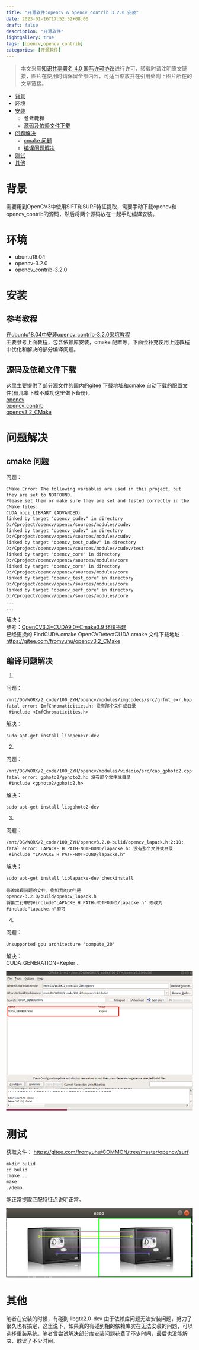 ```yaml
---
title: "开源软件:opencv & opencv_contrib 3.2.0 安装"
date: 2023-01-16T17:52:52+08:00
draft: false
description: "开源软件"
lightgallery: true
tags: [opencv,opencv_contrib]
categories: [开源软件]
---
```


> 本文采用[知识共享署名 4.0 国际许可协议](http://creativecommons.org/licenses/by/4.0/)进行许可，转载时请注明原文链接，图片在使用时请保留全部内容，可适当缩放并在引用处附上图片所在的文章链接。

- [背景](#背景)
- [环境](#环境)
- [安装](#安装)
    - [参考教程](#参考教程)
    - [源码及依赖文件下载](#源码及依赖文件下载)
- [问题解决](#问题解决)
    - [cmake 问题](#cmake-问题)
    - [编译问题解决](#编译问题解决)
- [测试](#测试)
- [其他](#其他)



# 背景
需要用到OpenCV3中使用SIFT和SURF特征提取，需要手动下载opencv和opencv_contrib的源码，然后将两个源码放在一起手动编译安装。

# 环境
* ubuntu18.04
* opencv-3.2.0
* opencv_contrib-3.2.0

# 安装
## 参考教程
[在ubuntu18.04中安装opencv_contrib-3.2.0采坑教程](https://www.cnblogs.com/hiram-zhang/p/12013858.html)  
主要参考上面教程，包含依赖库安装，cmake 配置等，下面会补充使用上述教程中优化和解决的部分编译问题。
## 源码及依赖文件下载
这里主要提供了部分源文件的国内的gitee 下载地址和cmake 自动下载的配置文件(有几率下载不成功这里做下备份)。  
[opencv](https://gitee.com/mirrors/opencv?_from=gitee_search)  
[opencv_contrib](https://gitee.com/mirrors/opencv_contrib?_from=gitee_search)  
[opencv3.2_CMake](https://gitee.com/fromyuhu/opencv3.2_CMake)  

# 问题解决
## cmake 问题
问题：  
```
CMake Error: The following variables are used in this project, but they are set to NOTFOUND.
Please set them or make sure they are set and tested correctly in the CMake files:
CUDA_nppi_LIBRARY (ADVANCED)
linked by target "opencv_cudev" in directory D:/Cproject/opencv/opencv/sources/modules/cudev
linked by target "opencv_cudev" in directory D:/Cproject/opencv/opencv/sources/modules/cudev
linked by target "opencv_test_cudev" in directory D:/Cproject/opencv/opencv/sources/modules/cudev/test
linked by target "opencv_core" in directory D:/Cproject/opencv/opencv/sources/modules/core
linked by target "opencv_core" in directory D:/Cproject/opencv/opencv/sources/modules/core
linked by target "opencv_test_core" in directory D:/Cproject/opencv/opencv/sources/modules/core
linked by target "opencv_perf_core" in directory D:/Cproject/opencv/opencv/sources/modules/core
...
...
```
解决：  
参考：[OpenCV3.3+CUDA9.0+Cmake3.9 环境搭建](https://blog.csdn.net/u014613745/article/details/78310916)  
已经更换的 FindCUDA.cmake OpenCVDetectCUDA.cmake 文件下载地址：  
https://gitee.com/fromyuhu/opencv3.2_CMake  

## 编译问题解决
1. 
问题：  
```
/mnt/DG/WORK/2_code/100_ZYH/opencv/modules/imgcodecs/src/grfmt_exr.hpp:52:10: fatal error: ImfChromaticities.h: 没有那个文件或目录
 #include <ImfChromaticities.h>
```

解决：  
```
sudo apt-get install libopenexr-dev
```

2. 
问题：  
```
/mnt/DG/WORK/2_code/100_ZYH/opencv/modules/videoio/src/cap_gphoto2.cpp:32:10: fatal error: gphoto2/gphoto2.h: 没有那个文件或目录
 #include <gphoto2/gphoto2.h>
```
解决：  
```
sudo apt-get install libgphoto2-dev
```
3. 
问题：  
```
/mnt/DG/WORK/2_code/100_ZYH/opencv3.2.0-bulid/opencv_lapack.h:2:10: fatal error: LAPACKE_H_PATH-NOTFOUND/lapacke.h: 没有那个文件或目录
 #include "LAPACKE_H_PATH-NOTFOUND/lapacke.h"
```
解决：  
```
sudo apt-get install liblapacke-dev checkinstall

修改出现问题的文件，例如我的文件是
opencv-3.2.0/build/opencv_lapack.h
将第二行中的#include"LAPACKE_H_PATH-NOTFOUND/lapacke.h" 修改为#include"lapacke.h"即可
```
4. 
问题：  
```
Unsupported gpu architecture 'compute_20'
```
解决：  
CUDA_GENERATION=Kepler ..  
<div align=center><img src="image/CUDA_GENERATION.png"/></div>  

# 测试
获取文件： https://gitee.com/fromyuhu/COMMON/tree/master/opencv/surf  

    mkdir bulid   
    cd bulid   
    cmake ..  
    make  
    ./demo

能正常提取匹配特征点说明正常。
<div align=center><img src="image/opencv_surf效果.png"/></div>  

# 其他
笔者在安装的时候，有碰到 libgtk2.0-dev 由于依赖库问题无法安装问题，努力了很久也有搞定，这里说下，如果真的有碰到相的依赖库实在无法安装的问题，可以选择重装系统。笔者曾尝试解决部分库安装问题花费了不少时间，最后也没能解决，耽误了不少时间。